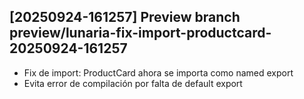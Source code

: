 ## [20250924-161257] Preview branch preview/lunaria-fix-import-productcard-20250924-161257

- Fix de import: ProductCard ahora se importa como named export
- Evita error de compilación por falta de default export

